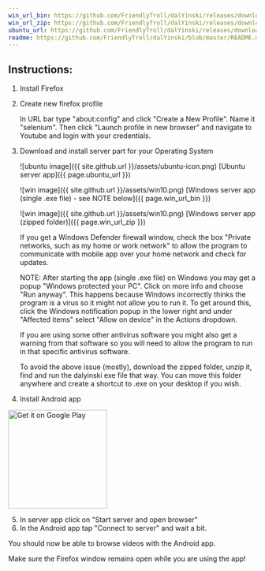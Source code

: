 ```yaml
---
win_url_bin: https://github.com/FriendlyTroll/dalYinski/releases/download/v1/dalyinski-1.exe
win_url_zip: https://github.com/FriendlyTroll/dalYinski/releases/download/v1/dalyinski-1.zip
ubuntu_url: https://github.com/FriendlyTroll/dalYinski/releases/download/v1/dalyinski-1.deb
readme: https://github.com/FriendlyTroll/dalYinski/blob/master/README.md
---
```


## Instructions:
1. Install Firefox

2. Create new firefox profile

    In URL bar type "about:config" and click "Create a New Profile". Name it "selenium". Then click "Launch profile in new browser" and navigate to Youtube and login with your credentials.

3. Download and install server part for your Operating System

    ![ubuntu image]({{ site.github.url }}/assets/ubuntu-icon.png)
    [Ubuntu server app]({{ page.ubuntu_url }})

    ![win image]({{ site.github.url }}/assets/win10.png)
    [Windows server app (single .exe file) - see NOTE below]({{ page.win_url_bin }})

    ![win image]({{ site.github.url }}/assets/win10.png)
    [Windows server app (zipped folder)]({{ page.win_url_zip }})

    If you get a Windows Defender firewall window, check the box "Private networks, such as my home or work network" to allow the program to communicate with mobile app over your home network and check for updates.

    NOTE:
    After starting the app (single .exe file) on Windows you may get a popup "Windows protected your PC". Click on more info and choose "Run anyway". This happens because Windows incorrectly thinks the program is a virus so it might not allow you to run it. To get around this, click the Windows notification popup in the lower right and under "Affected items" select "Allow on device" in the Actions dropdown.

    If you are using some other antivirus software you might also get a warning from that software so you will need to allow the program to run in that specific antivirus software.

    To avoid the above issue (mostly), download the zipped folder, unzip it, find and run the dalyinski exe file that way. You can move this folder anywhere and create a shortcut to .exe on your desktop if you wish.

4. Install Android app 

<a href='https://play.google.com/store/apps/details?id=org.dalyinski.dalyinski&pcampaignid=pcampaignidMKT-Other-global-all-co-prtnr-py-PartBadge-Mar2515-1'><img alt='Get it on Google Play' src='https://play.google.com/intl/en_us/badges/static/images/badges/en_badge_web_generic.png' width="200" /></a>

5. In server app click on "Start server and open browser"
6. In the Android app tap "Connect to server" and wait a bit.

You should now be able to browse videos with the Android app.

Make sure the Firefox window remains open while you are using the app!







